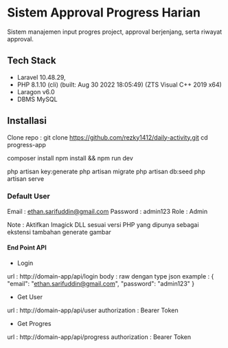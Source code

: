 # Sistem Approval Progress Harian

Sistem manajemen input progres project, approval berjenjang, serta riwayat approval.

## Tech Stack

- Laravel 10.48.29, 
- PHP 8.1.10 (cli) (built: Aug 30 2022 18:05:49) (ZTS Visual C++ 2019 x64)
- Laragon v6.0
- DBMS MySQL

## Installasi

Clone repo : 
git clone https://github.com/rezky1412/daily-activity.git
cd progress-app

composer install
npm install && npm run dev

php artisan key:generate
php artisan migrate
php artisan db:seed
php artisan serve

### Default User

Email : ethan.sarifuddin@gmail.com
Password : admin123
Role : Admin

Note : Aktifkan Imagick DLL sesuai versi PHP yang dipunya sebagai ekstensi tambahan generate gambar

#### End Point API

- Login

url : http://domain-app/api/login
body : raw dengan type json 
example :
{
  "email": "ethan.sarifuddin@gmail.com",
  "password": "admin123"
}

- Get User

url : http://domain-app/api/user
authorization : Bearer Token

- Get Progres

url : http://domain-app/api/progress
authorization : Bearer Token
